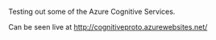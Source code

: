 Testing out some of the Azure Cognitive Services.

Can be seen live at http://cognitiveproto.azurewebsites.net/